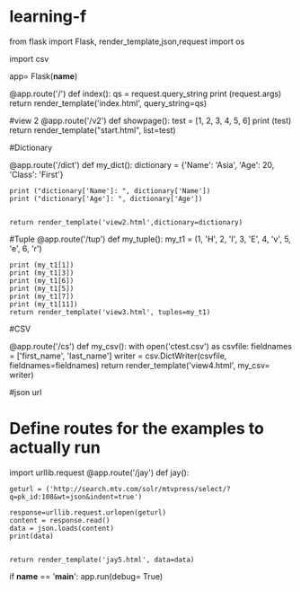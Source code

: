 # learning-f

from flask import Flask, render_template,json,request
import os

import csv




app= Flask(__name__)



@app.route('/')
def index():
 qs = request.query_string
 print (request.args)
 return render_template('index.html', query_string=qs)


#view 2
@app.route('/v2')
def showpage():
    test = [1, 2, 3, 4, 5, 6]
    print (test)
    return render_template("start.html", list=test)

#Dictionary

@app.route('/dict')
def my_dict():
    dictionary = {'Name': 'Asia', 'Age': 20, 'Class': 'First'}

    print ("dictionary['Name']: ", dictionary['Name'])
    print ("dictionary['Age']: ", dictionary['Age'])


    return render_template('view2.html',dictionary=dictionary)

#Tuple
@app.route('/tup')
def my_tuple():
    my_t1 = (1, 'H', 2, 'I', 3, 'E', 4, 'v', 5, 'e', 6, 'r')

    print (my_t1[1])
    print (my_t1[3])
    print (my_t1[6])
    print (my_t1[5])
    print (my_t1[7])
    print (my_t1[11])
    return render_template('view3.html', tuples=my_t1)
#CSV

@app.route('/cs')
def my_csv():
 with open('ctest.csv') as csvfile:
  fieldnames = ['first_name', 'last_name']
 writer = csv.DictWriter(csvfile, fieldnames=fieldnames)
 return render_template('view4.html', my_csv= writer)

#json url


# Define routes for the examples to actually run

import urllib.request
@app.route('/jay')
def jay():

    geturl = ('http://search.mtv.com/solr/mtvpress/select/?q=pk_id:108&wt=json&indent=true')

    response=urllib.request.urlopen(geturl)
    content = response.read()
    data = json.loads(content)
    print(data)


    return render_template('jay5.html', data=data)

if __name__ == '__main__':
     app.run(debug= True)
